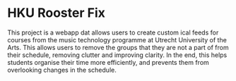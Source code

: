 # HKU Rooster Fix
This project is a webapp dat allows users to create custom ical feeds for courses from the music technology programme at Utrecht University of the Arts. This allows users to remove the groups that they are not a part of from their schedule, removing clutter and improving clarity. In the end, this helps students organise their time more efficiently, and prevents them from overlooking changes in the schedule.

